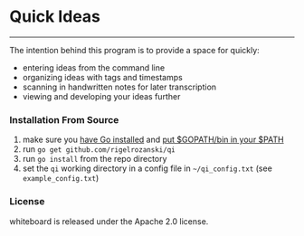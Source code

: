 # Quick Ideas

---

The intention behind this program is to provide a space for quickly:
 - entering ideas from the command line
 - organizing ideas with tags and timestamps
 - scanning in handwritten notes for later transcription
 - viewing and developing your ideas further

### Installation From Source

1. make sure you [have Go installed][1] and [put $GOPATH/bin in your $PATH][2]
2. run `go get github.com/rigelrozanski/qi`
3. run `go install` from the repo directory
4. set the `qi` working directory in a config file in `~/qi_config.txt` (see `example_config.txt`)

[1]: https://golang.org/doc/install
[2]: https://github.com/tendermint/tendermint/wiki/Setting-GOPATH 

### License

whiteboard is released under the Apache 2.0 license.
